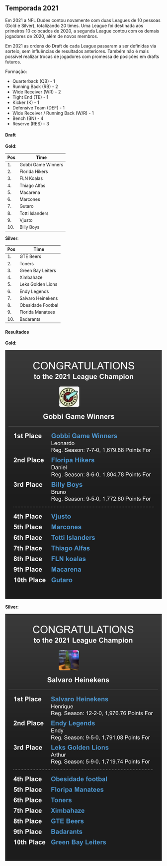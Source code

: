 ## Temporada 2021

Em 2021 a NFL Dudes contou novamente com duas Leagues de 10 pessoas (Gold e Silver), totalizando 20 times. Uma League foi destinada aos primeiros 10 colocados de 2020, a segunda League contou com os demais jogadores de 2020, além de novos membros.

Em 2021 as ordens do Draft de cada League passaram a ser definidas via sorteio, sem influências de resultados anteriores. Também não é mais possível realizar trocas de jogadores com promessa de posições em drafts futuros.

Formação:

- Quarterback (QB) - 1
- Running Back (RB) - 2
- Wide Receiver (WR) - 2
- Tight End (TE) - 1
- Kicker (K) - 1
- Defensive Team (DEF) - 1
- Wide Receiver / Running Back (W/R) - 1
- Bench (BN) - 4
- Reserve (RES) - 3

#### Draft 

**Gold**:

| Pos | Time                                  |
| --- | ------------------------------------- |
| 1.  | Gobbi Game Winners                    |
| 2.  | Florida Hikers                        |
| 3.  | FLN Koalas                            |
| 4.  | Thiago Alfas                          |
| 5.  | Macarena                              |
| 6.  | Marcones                              |
| 7.  | Gutaro                                |    
| 8.  | Totti Islanders                       |
| 9.  | Vjusto                                |
| 10. | Billy Boys                            |

**Silver**:

| Pos | Time                                  |
| --- | ------------------------------------- |
| 1.  | GTE Beers                             |
| 2.  | Toners                                |
| 3.  | Green Bay Leiters                     |
| 4.  | Ximbahaze                             |
| 5.  | Leks Golden Lions                     |
| 6.  | Endy Legends                          |
| 7.  | Salvaro Heinekens                     |
| 8.  | Obesidade Footbal                     |
| 9.  | Florida Manatees                      |
| 10. | Badarants                             |

#### Resultados

**Gold**:

![Standings Gold 2021](images/2021-results-gold.png)

**Silver**:

![Standings Silver 2021](images/2021-results-silver.png)